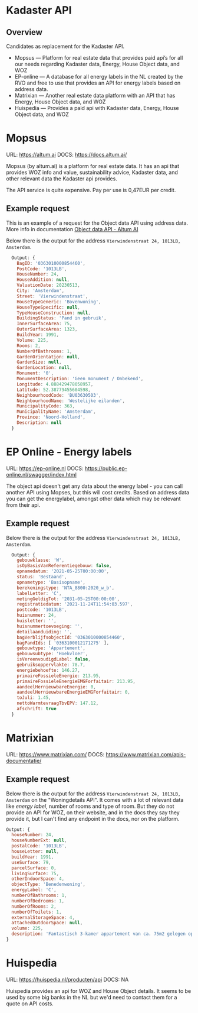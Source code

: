 # Kadaster API

## Overview

Candidates as replacement for the Kadaster API.

- Mopsus — Platform for real estate data that provides paid api’s for all our needs regarding Kadaster data, Energy, House Object data, and WOZ
- EP-online — A database for all energy labels in the NL created by the RVO and free to use that provides an API for energy labels based on address data.
- Matrixian — Another real estate data platform with an API that has Energy, House Object data, and WOZ
- Huispedia — Provides a paid api with Kadaster data, Energy, House Object data, and WOZ

# Mopsus

URL: https://altum.ai
DOCS: https://docs.altum.ai/

Mopsus (by altum.ai) is a platform for real estate data. It has an api that provides WOZ info and value, sustainability advice, Kadaster data, and other relevant data the Kadaster api provides.

The API service is quite expensive. Pay per use is 0,47EUR per credit.

## Example request

This is an example of a request for the Object data API using address data. More info in documentation [Object data API - Altum AI](https://docs.altum.ai/apis/object-data-api)

Below there is the output for the address `Vierwindenstraat 24, 1013LB, Amsterdam`.

```javascript
  Output: {
    BagID: '0363010000854460',
    PostCode: '1013LB',
    HouseNumber: 24,
    HouseAddition: null,
    ValuationDate: 20230513,
    City: 'Amsterdam',
    Street: 'Vierwindenstraat',
    HouseTypeGeneric: 'Bovenwoning',
    HouseTypeSpecific: null,
    TypeHouseConstruction: null,
    BuildingStatus: 'Pand in gebruik',
    InnerSurfaceArea: 75,
    OuterSurfaceArea: 1323,
    BuildYear: 1991,
    Volume: 225,
    Rooms: 2,
    NumberOfBathrooms: 1,
    GardenOrientation: null,
    GardenSize: null,
    GardenLocation: null,
    Monument: '0',
    MonumentDescription: 'Geen monument / Onbekend',
    Longitude: 4.888429478058957,
    Latitude: 52.38779455604598,
    NeighbourhoodCode: 'BU03630503',
    NeighbourhoodName: 'Westelijke eilanden',
    MunicipalityCode: 363,
    MunicipalityName: 'Amsterdam',
    Province: 'Noord-Holland',
    Description: null
  }
```

# EP Online - Energy labels

URL: https://ep-online.nl
DOCS: https://public.ep-online.nl/swagger/index.html

The object api doesn't get any data about the energy label - you can call another API using Mopses, but this will cost credits. Based on address data you can get the energylabel, amongst other data which may be relevant from their api.

## Example request

Below there is the output for the address `Vierwindenstraat 24, 1013LB, Amsterdam`.

```javascript
  Output: {
    gebouwklasse: 'W',
    isOpBasisVanReferentiegebouw: false,
    opnamedatum: '2021-05-25T00:00:00',
    status: 'Bestaand',
    opnametype: 'Basisopname',
    berekeningstype: 'NTA_8800:2020_w_b',
    labelLetter: 'C',
    metingGeldigTot: '2031-05-25T00:00:00',
    registratiedatum: '2021-11-24T11:54:03.597',
    postcode: '1013LB',
    huisnummer: 24,
    huisletter: '',
    huisnummertoevoeging: '',
    detailaanduiding: '',
    bagVerblijfsobjectId: '0363010000854460',
    bagPandIds: [ '0363100012171275' ],
    gebouwtype: 'Appartement',
    gebouwsubtype: 'Hoekvloer',
    isVereenvoudigdLabel: false,
    gebruiksoppervlakte: 78.7,
    energiebehoefte: 146.27,
    primaireFossieleEnergie: 213.95,
    primaireFossieleEnergieEMGForfaitair: 213.95,
    aandeelHernieuwbareEnergie: 0,
    aandeelHernieuwbareEnergieEMGForfaitair: 0,
    toJuli: 1.45,
    nettoWarmtevraagTbvEPV: 147.12,
    afschrift: true
  }
```

# Matrixian

URL: https://www.matrixian.com/
DOCS: https://www.matrixian.com/apis-documentatie/

## Example request

Below there is the output for the address `Vierwindenstraat 24, 1013LB, Amsterdam` on the "Woningdetails API". It comes with a lot of relevant data like _energy label_, number of rooms and type of room. But they do not provide an API for WOZ, on their website, and in the docs they say they provide it, but I can't find any endpoint in the docs, nor on the platform.

```javascript
Output: {
  houseNumber: 24,
  houseNumberExt: null,
  postalCode: '1013LB',
  houseLetter: null,
  buildYear: 1991,
  useSurface: 79,
  parcelSurface: 0,
  livingSurface: 75,
  otherIndoorSpace: 4,
  objectType: 'Benedenwoning',
  energyLabel: 'C',
  numberOfBathrooms: 1,
  numberOfBedrooms: 1,
  numberOfRooms: 2,
  numberOfToilets: 1,
  externalStorageSpace: 4,
  attachedOutdoorSpace: null,
  volume: 225,
  description: 'Fantastisch 3-kamer appartement van ca. 75m2 gelegen op de begane grond in het centrum van Amsterdam! OMGEVING: De woning is gelegen nabij de Zoutkeetsgracht, één van de leukste locaties van Amsterdam, met uitzicht op het Realeneiland. Je stapt de deur uit en staat midden in het stadse leven. Het openbaar vervoer is in ruime mate beschikbaar. Het Centraal Station is op circa 10 minuten lopen en diverse buslijnen brengen jou naar alle delen van de stad. Met de fiets ben jij in een mum van tijd op de populaire uitgaanspleinen. INDELING: Entree op de begane grond, badkamer met wastafel en een douche, separaat toilet met fonteintje, slaapkamer, ruime woonkamer met toegang tot het balkon en een keuken met een standaard keukenblok. Separate berging gelegen in de onderbouw. BIJZONDERHEDEN: - De woning wordt verhuurd "as is"; - Geen verhuur aan studenten!; - De servicekosten bedragen circa € 19,85 per maand; - Garantstellingen worden niet geaccepteerd; - De inkomenseis is: het (gezamenlijk) NETTO maandinkomen moet minimaal 2,5x de maandhuur bedragen. - 1500,- EUR waarborg; - De woning mag door maximaal 2 VOLWASSENEN bewoond worden (kinderen zijn welkom); - De huur is exclusief gas, water en licht; - Uittreksel bevolkingsregister is verplicht in het aanvraagdossier; - Verhuurder rekent eenmalig € 16,50 contractkosten; - Alle maten op de plattegrond zijn indicatief; - Oplevering per direct, verhuur voor minimaal een jaar. -------------------------------------------------------------------------------------------------------------------------------------------------- ENGLISH TRANSLATION: Please note our terms & conditions first! PLEASE NOTE: - The house is rented "as is"; - No students allowed; - The monthly service costs are € 19,85 each month; - No financial guarantees allowed; - Your (combined) monthly NET income has to be at least 2,5 times the rent; - 1500,- EUR as warrant; - Maximum of two adults (children are welcome); - Gas, water and electricity are excluded; - Available immediately, contract of a one year minimum; - Excerpt of population register needed for application; - All measurements on the floor plan are indicative; - The land lord charges one-time € 16,50 contract costs. !!No exceptions will be made!!'
}

```

# Huispedia

URL: https://huispedia.nl/producten/api
DOCS: NA

Huispedia provides an api for WOZ and House Object details. It seems to be used by some big banks in the NL but we'd need to contact them for a quote on API costs.
